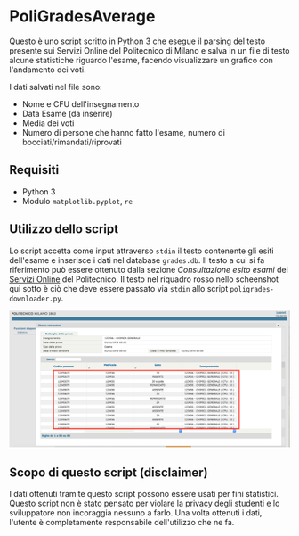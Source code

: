 # PoliGradesAverage
Questo è uno script scritto in Python 3 che esegue il parsing del testo presente sui Servizi Online del Politecnico di Milano e salva in un file di testo alcune statistiche riguardo l'esame, facendo visualizzare un grafico con l'andamento dei voti.

I dati salvati nel file sono:
* Nome e CFU dell'insegnamento
* Data Esame (da inserire)
* Media dei voti
* Numero di persone che hanno fatto l'esame, numero di bocciati/rimandati/riprovati


## Requisiti
* Python 3
* Modulo `matplotlib.pyplot`, `re`

## Utilizzo dello script
Lo script accetta come input attraverso `stdin` il testo contenente gli esiti dell'esame e inserisce i dati nel database `grades.db`. Il testo a cui si fa riferimento può essere ottenuto dalla sezione *Consultazione esito esami* dei [Servizi Online](https://www.polimi.it/servizionline/) del Politecnico. Il testo nel riquadro rosso nello scheenshot qui sotto è ciò che deve essere passato via `stdin` allo script `poligrades-downloader.py`.

![Esempio testo da selezionare](screenshot.png)

## Scopo di questo script (disclaimer)
I dati ottenuti tramite questo script possono essere usati per fini statistici. Questo script non è stato pensato per violare la privacy degli studenti e lo sviluppatore non incoraggia nessuno a farlo. Una volta ottenuti i dati, l'utente è completamente responsabile dell'utilizzo che ne fa.
